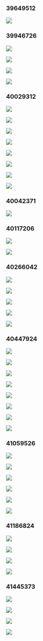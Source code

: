 ### 39649512 ###
![](http://localhost:8080/img/39649512_0.png)
### 39946726 ###
![](http://localhost:8080/img/39946726_1.jpg)
![](http://localhost:8080/img/39946726_2.jpg)
![](http://localhost:8080/img/39946726_3.jpg)
![](http://localhost:8080/img/39946726_4.jpg)
### 40029312 ###
![](http://localhost:8080/img/40029312_1.jpg)
![](http://localhost:8080/img/40029312_2.jpg)
![](http://localhost:8080/img/40029312_3.jpg)
![](http://localhost:8080/img/40029312_4.jpg)
![](http://localhost:8080/img/40029312_5.jpg)
![](http://localhost:8080/img/40029312_6.jpg)
![](http://localhost:8080/img/40029312_7.jpg)
![](http://localhost:8080/img/40029312_8.jpg)
### 40042371 ###
![](http://localhost:8080/img/40042371_1.png)
### 40117206 ###
![](http://localhost:8080/img/40117206_1.png)
![](http://localhost:8080/img/40117206_2.png)
### 40266042 ###
![](http://localhost:8080/img/40266042_1.jpg)
![](http://localhost:8080/img/40266042_2.jpg)
![](http://localhost:8080/img/40266042_3.jpg)
![](http://localhost:8080/img/40266042_4.jpg)
![](http://localhost:8080/img/40266042_5.jpg)
### 40447924 ###
![](http://localhost:8080/img/40447924_1.png)
![](http://localhost:8080/img/40447924_2.png)
![](http://localhost:8080/img/40447924_3.png)
![](http://localhost:8080/img/40447924_4.png)
![](http://localhost:8080/img/40447924_5.png)
![](http://localhost:8080/img/40447924_6.png)
![](http://localhost:8080/img/40447924_7.png)
![](http://localhost:8080/img/40447924_8.png)
### 41059526 ###
![](http://localhost:8080/img/41059526_1.png)
![](http://localhost:8080/img/41059526_2.jpg)
![](http://localhost:8080/img/41059526_3.jpg)
![](http://localhost:8080/img/41059526_4.jpg)
![](http://localhost:8080/img/41059526_5.png)
![](http://localhost:8080/img/41059526_6.jpg)
### 41186824 ###
![](http://localhost:8080/img/41186824_1.jpg)
![](http://localhost:8080/img/41186824_2.jpg)
![](http://localhost:8080/img/41186824_3.jpg)
![](http://localhost:8080/img/41186824_4.jpg)
### 41445373 ###
![](http://localhost:8080/img/41445373_1.jpg)
![](http://localhost:8080/img/41445373_2.jpg)
![](http://localhost:8080/img/41445373_3.jpg)
![](http://localhost:8080/img/41445373_4.jpg)
